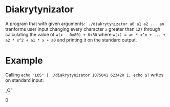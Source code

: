# Diakrytynizator
A program that with given arguments:
``` ./diakrytynizator a0 a1 a2 ... an```
tranforms user input changing every character ```x``` greater than ```127``` 
through calculating the value of  ```w(x - 0x80) + 0x80``` where ```w(x) = an * x^n + ... + a2 * x^2 + a1 * x + a0``` and printing it on the standard output.

# Example
Calling ```echo "ŁOŚ" | ./diakrytynizator 1075041 623420 1; echo $?``` writes on standard input: 

„O”

0
